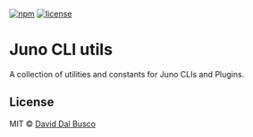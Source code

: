 [![npm][npm-badge]][npm-badge-url]
[![license][npm-license]][npm-license-url]

[npm-badge]: https://img.shields.io/npm/v/@junobuild/cli-utils
[npm-badge-url]: https://www.npmjs.com/package/@junobuild/cli-utils
[npm-license]: https://img.shields.io/npm/l/@junobuild/cli-utils
[npm-license-url]: https://github.com/junobuild/juno-js/blob/main/LICENSE

# Juno CLI utils

A collection of utilities and constants for Juno CLIs and Plugins.

## License

MIT © [David Dal Busco](mailto:david.dalbusco@outlook.com)

[juno]: https://juno.build